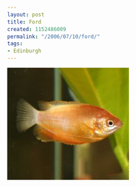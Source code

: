 ```yaml
---
layout: post
title: Ford
created: 1152486009
permalink: "/2006/07/10/ford/"
tags:
- Edinburgh
---
```


<img src="/image/images/IMG_1599_s.jpg"/>

